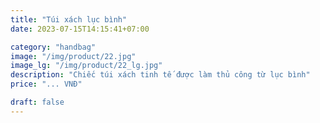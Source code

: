 ```yaml
---
title: "Túi xách lục bình"
date: 2023-07-15T14:15:41+07:00

category: "handbag" 
image: "/img/product/22.jpg"
image_lg: "/img/product/22_lg.jpg"
description: "Chiếc túi xách tinh tế được làm thủ công từ lục bình"
price: "... VNĐ"

draft: false
---
```

